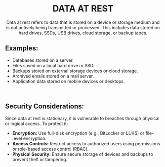 <div align="center">

# DATA AT REST

</div>

<div align="center">

Data at rest refers to data that is stored on a device or storage medium and is not actively being transmitted or processed. This includes data stored on hard drives, SSDs, USB drives, cloud storage, or backup tapes.

</div>

## Examples:
- Databases stored on a server.
- Files saved on a local hard drive or SSD.
- Backups stored on external storage devices or cloud storage.
- Archived emails stored on a mail server.
- Application data stored on mobile devices or desktops.

<br>

## Security Considerations:
Since data at rest is stationary, it is vulnerable to breaches through physical or logical access. To protect it:
- **Encryption:** Use full-disk encryption (e.g., BitLocker or LUKS) or file-level encryption.
- **Access Controls:** Restrict access to authorized users using permissions or role-based access control (RBAC).
- **Physical Security:** Ensure secure storage of devices and backups to prevent theft or tampering.
